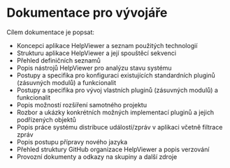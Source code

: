 # Dokumentace pro vývojáře

Cílem dokumentace je popsat:

- Koncepci aplikace HelpViewer a seznam použitých technologií
- Strukturu aplikace HelpViewer a její spouštěcí sekvenci
- Přehled definičních seznamů
- Popis nástrojů HelpViewer pro analýzu stavu systému
- Postupy a specifika pro konfiguraci existujících standardních pluginů (zásuvných modulů) a funkcionalit
- Postupy a specifika pro vývoj vlastních pluginů (zásuvných modulů) a funkcionalit
- Popis možností rozšíření samotného projektu
- Rozbor a ukázky konkrétních možných implementací pluginů a jejich podřízených objektů
- Popis práce systému distribuce událostí/zpráv v aplikaci včetně filtrace zpráv
- Popis postupu přípravy nového jazyka
- Přehled struktury GitHub organizace HelpViewer a popis verzování
- Provozní dokumenty a odkazy na skupiny a další zdroje

